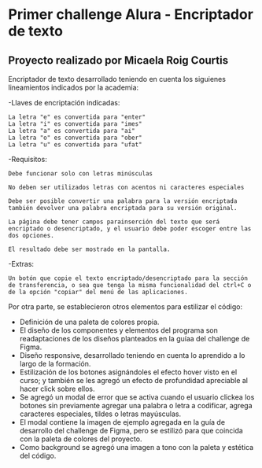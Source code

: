 <h1>Primer challenge Alura - Encriptador de texto</h1>
<h2>Proyecto realizado por Micaela Roig Courtis</h2>

<p>Encriptador de texto desarrollado teniendo en cuenta los siguienes lineamientos indicados por la academia:

  -Llaves de encriptación indicadas:

    La letra "e" es convertida para "enter"
    La letra "i" es convertida para "imes"
    La letra "a" es convertida para "ai"
    La letra "o" es convertida para "ober"
    La letra "u" es convertida para "ufat"

-Requisitos:

    Debe funcionar solo con letras minúsculas

    No deben ser utilizados letras con acentos ni caracteres especiales

    Debe ser posible convertir una palabra para la versión encriptada también devolver una palabra encriptada para su versión original.

    La página debe tener campos parainserción del texto que será encriptado o desencriptado, y el usuario debe poder escoger entre las dos opciones.

    El resultado debe ser mostrado en la pantalla.

-Extras:

    Un botón que copie el texto encriptado/desencriptado para la sección de transferencia, o sea que tenga la misma funcionalidad del ctrl+C o de la opción "copiar" del menú de las aplicaciones.

Por otra parte, se establecieron otros elementos para estilizar el código:
- Definición de una paleta de colores propia.
- El diseño de los componentes y elementos del programa son readaptaciones de los diseños planteados en la guíaa del challenge de Figma.
- Diseño responsive, desarrollado teniendo en cuenta lo aprendido a lo largo de la formación.
- Estilización de los botones asignándoles el efecto hover visto en el curso; y también se les agregó un efecto de profundidad apreciable al hacer click sobre ellos.
- Se agregó un modal de error que se activa cuando el usuario clickea los botones sin previamente agregar una palabra o letra a codificar, agrega caracteres especiales, tildes o letras mayúsculas.
- El modal contiene la imagen de ejemplo agregada en la guía de desarrollo del challenge de Figma, pero se estilizó para que coincida con la paleta de colores del proyecto.
- Como background se agregó una imagen a tono con la paleta y estética del código.
</p>

